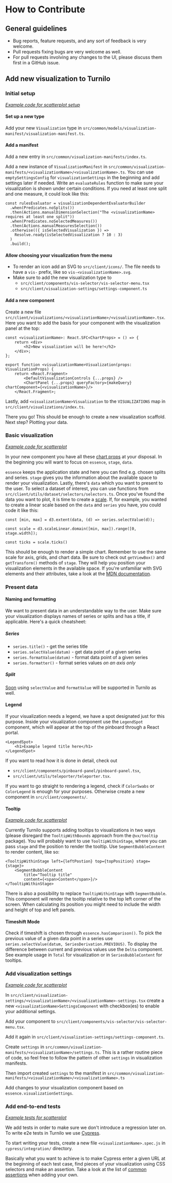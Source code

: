# How to Contribute

## General guidelines

- Bug reports, feature requests, and any sort of feedback is very welcome.
- Pull requests fixing bugs are very welcome as well.
- For pull requests involving any changes to the UI, please discuss them first in a GitHub issue.

## Add new visualization to Turnilo

### Initial setup

_[Example code for scatterplot setup](https://github.com/allegro/turnilo/pull/827)_

#### Set up a new type
Add your new `Visualization` type in `src/common/models/visualization-manifest/visualization-manifest.ts`.

#### Add a manifest
Add a new entry in `src/common/visualization-manifests/index.ts`.

Add a new instance of `VisualizationManifest` in `src/common/visualization-manifests/<visualizationName>/<visualizationName>.ts`. You can use `emptySettingsConfig` for `visualizationSettings` in the beginning and add settings later if needed. Write an `evaluateRules` function to make sure your visualization is shown under certain conditions. If you need at least one split and one measure, it could look like this:

```
const rulesEvaluator = visualizationDependentEvaluatorBuilder
  .when(Predicates.noSplits())
  .then(Actions.manualDimensionSelection("The <visualizationName> requires at least one split"))
  .when(Predicates.noSelectedMeasures())
  .then(Actions.manualMeasuresSelection())
  .otherwise(({ isSelectedVisualization }) =>
    Resolve.ready(isSelectedVisualization ? 10 : 3)
  )
  .build();
```

#### Allow choosing your visualization from the menu

* To render an icon add an SVG to `src/client/icons/`. The file needs to have a `vis-` prefix, like so `vis-<visualizationName>.svg`.
* Make sure to add the new visualization type to
    * `src/client/components/vis-selector/vis-selector-menu.tsx`
    * `src/client/visualization-settings/settings-component.ts`

#### Add a new component

Create a new file `src/client/visualizations/<visualizationName>/<visualizationName>.tsx`.
Here you want to add the basis for your component with the visualization panel at the top:

```
const <visualizationName>: React.SFC<ChartProps> = () => {
    return <div>
        <h2>New visualization will be here!</h2>
    </div>;
};

export function <visualizationName>Visualization(props: VisualizationProps) {
    return <React.Fragment>
        <DefaultVisualizationControls {...props} />
        <ChartPanel {...props} queryFactory={makeQuery} chartComponent={<visualizationName>}/>
    </React.Fragment>;
```

Lastly, add `<visualizationName>Visualization` to the `VISUALIZATIONS` map in `src/client/visualizations/index.ts`.

There you go! This should be enough to create a new visualization scaffold. Next step? Plotting your data.

### Basic visualization
_[Example code for scatterplot](https://github.com/allegro/turnilo/pull/831/files)_

In your new component you have all these [chart props](https://github.com/allegro/turnilo/blob/master/src/common/models/chart-props/chart-props.ts) at your disposal. In the beginning you will want to focus on `essence`, `stage`, `data`.

`essence` keeps the application state and here you can find e.g. chosen splits and series. `stage` gives you the information about the available space to render your visualization. Lastly, there's `data` which you want to present to the user. To select a dataset of interest, you can use functions from `src/client/utils/dataset/selectors/selectors.ts`. Once you've found the data you want to plot, it is time to create a [scale](https://github.com/d3/d3/blob/main/API.md#scales-d3-scale). If, for example, you wanted to create a linear scale based on the `data` and `series` you have, you could code it like this:

```
const [min, max] = d3.extent(data, (d) => series.selectValue(d));

const scale = d3.scaleLinear.domain([min, max]).range([0, stage.width]);

const ticks = scale.ticks()
```

This should be enough to render a simple chart. Remember to use the same scale for axis, grids, and chart data. Be sure to check out `getViewBox()` and `getTransform()` methods of `stage`. They will help you position your visualization elements in the available space. If you're unfamiliar with SVG elements and their attributes, take a look at the [MDN documentation](https://developer.mozilla.org/en-US/docs/Web/SVG/Element#svg_elements_by_category).

### Present data

#### Naming and formatting

We want to present data in an understandable way to the user. Make sure your visualization displays names of series or splits and has a title, if applicable. Here's a quick cheatsheet:

##### Series

* `series.title()` - get the series title
* `series.selectValue(datum)` - get data point of a given series
* `series.formatValue(datum)` - format data point of a given series
* `series.formatter()` - format series values _on an axis only_

##### Split

[Soon](https://github.com/allegro/turnilo/pull/849) using `selectValue` and `formatValue` will be supported in Turnilo as well.

#### Legend

If your visualization needs a legend, we have a spot designated just for this purpose. Inside your visualization component use the `LegendSpot` component, which will appear at the top of the pinboard through a React portal.
```
<LegendSpot>
    <h1>Example legend title here</h1>
</LegendSpot>
```

If you want to read how it is done in detail, check out
* `src/client/components/pinboard-panel/pinboard-panel.tsx`,
* `src/client/utils/teleporter/teleporter.tsx`.

If you want to go straight to rendering a legend, check if `ColorSwabs` or `ColorLegend` is enough for your purposes. Otherwise create a new component in `src/client/components/`.

#### Tooltip

_[Example code for scatterplot](https://github.com/allegro/turnilo/pull/834/files)_

Currently Turnilo supports adding tooltips to visualizations in two ways (please disregard the `TooltipWithBounds` approach from the `@vx/tooltip` package). You will probably want to use `TooltipWithinStage`, where you can pass `stage` and the position to render the tooltip. Use `SegmentBubbleContent` to render content, like so:

```
<TooltipWithinStage left={leftPostion} top={topPosition} stage={stage}>
    <SegmentBubbleContent
        title="Tooltip title"
        content={<span>Content</span>}/>
</TooltipWithinStage>
```

There is also a possibility to replace `TooltipWithinStage` with `SegmentBubble`. This component will render the tooltip relative to the top left corner of the screen. When calculating its position you might need to include the width and height of top and left panels.

#### Timeshift Mode

Check if timeshift is chosen through `essence.hasComparison()`. To pick the previous value of a given data point in a series use `series.selectValue(datum, SeriesDerivation.PREVIOUS)`. To display the difference between current and previous values use the `Delta` component. See example usage in `Total` for visualization or in `SeriesBubbleContent` for tooltips.

### Add visualization settings
_[Example code for scatterplot](https://github.com/allegro/turnilo/pull/844/files)_

In `src/client/visualization-settings/<visualizationName>/<visualizationName>-settings.tsx` create a new `<visualizationName>SettingsComponent` with checkbox(es) to enable your additional settings.

Add your component to `src/client/components/vis-selector/vis-selector-menu.tsx`.

Add it again in `src/client/visualization-settings/settings-component.ts`.

Create `settings` in `src/common/visualization-manifests/<visualizationName>/settings.ts`. This is a rather routine piece of code, so feel free to follow the pattern of other `settings` in visualization manifests.

Then import created `settings` to the manifest in `src/common/visualization-manifests/<visualizationName>/<visualizationName>.ts`

Add changes to your visualization component based on `essence.visualizationSettings`.

### Add end-to-end tests
_[Example tests for scatterplot](https://github.com/allegro/turnilo/pull/846)_

We add tests in order to make sure we don't introduce a regression later on. To write e2e tests in Turnilo we use [Cypress](https://www.cypress.io/).

To start writing your tests, create a new file `<visualizationName>.spec.js` in `cypress/integration/` directory.

Basically what you want to achieve is to make Cypress enter a given URL at the beginning of each test case, find pieces of your visualization using CSS selectors and make an assertion. Take a look at the list of [common assertions](https://docs.cypress.io/guides/references/assertions#Common-Assertions) when adding your own.
